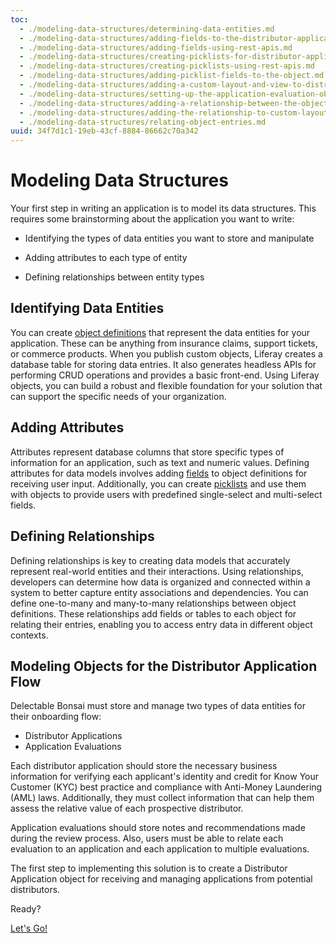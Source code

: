 ```yaml
---
toc: 
  - ./modeling-data-structures/determining-data-entities.md
  - ./modeling-data-structures/adding-fields-to-the-distributor-application-object.md
  - ./modeling-data-structures/adding-fields-using-rest-apis.md
  - ./modeling-data-structures/creating-picklists-for-distributor-applications.md
  - ./modeling-data-structures/creating-picklists-using-rest-apis.md
  - ./modeling-data-structures/adding-picklist-fields-to-the-object.md
  - ./modeling-data-structures/adding-a-custom-layout-and-view-to-distributor-application.md
  - ./modeling-data-structures/setting-up-the-application-evaluation-object.md
  - ./modeling-data-structures/adding-a-relationship-between-the-object-definitions.md
  - ./modeling-data-structures/adding-the-relationship-to-custom-layouts.md
  - ./modeling-data-structures/relating-object-entries.md
uuid: 34f7d1c1-19eb-43cf-8884-86662c70a342
---
```


# Modeling Data Structures

Your first step in writing an application is to model its data structures. This requires some brainstorming about the application you want to write: 

* Identifying the types of data entities you want to store and manipulate

* Adding attributes to each type of entity

* Defining relationships between entity types

## Identifying Data Entities

You can create [object definitions](https://learn.liferay.com/en/w/dxp/building-applications/objects) that represent the data entities for your application. These can be anything from insurance claims, support tickets, or commerce products. When you publish custom objects, Liferay creates a database table for storing data entries. It also generates headless APIs for performing CRUD operations and provides a basic front-end. Using Liferay objects, you can build a robust and flexible foundation for your solution that can support the specific needs of your organization.

## Adding Attributes

Attributes represent database columns that store specific types of information for an application, such as text and numeric values. Defining attributes for data models involves adding [fields](https://learn.liferay.com/en/w/dxp/building-applications/objects/creating-and-managing-objects/fields) to object definitions for receiving user input. Additionally, you can create [picklists](https://learn.liferay.com/en/w/dxp/building-applications/objects/picklists) and use them with objects to provide users with predefined single-select and multi-select fields.

## Defining Relationships

Defining relationships is key to creating data models that accurately represent real-world entities and their interactions. Using relationships, developers can determine how data is organized and connected within a system to better capture entity associations and dependencies. You can define one-to-many and many-to-many relationships between object definitions. These relationships add fields or tables to each object for relating their entries, enabling you to access entry data in different object contexts.

## Modeling Objects for the Distributor Application Flow

Delectable Bonsai must store and manage two types of data entities for their onboarding flow:

* Distributor Applications
* Application Evaluations

<!--FINISH: ![](./modeling-data-structures/images/01.png) -->

Each distributor application should store the necessary business information for verifying each applicant's identity and credit for Know Your Customer (KYC) best practice and compliance with Anti-Money Laundering (AML) laws. Additionally, they must collect information that can help them assess the relative value of each prospective distributor.

Application evaluations should store notes and recommendations made during the review process. Also, users must be able to relate each evaluation to an application and each application to multiple evaluations.

The first step to implementing this solution is to create a Distributor Application object for receiving and managing applications from potential distributors.

Ready?

[Let's Go!](./modeling-data-structures/determining-data-entities.md)
